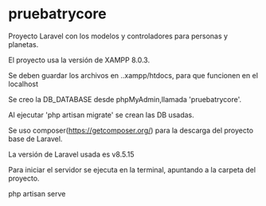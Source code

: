 # pruebatrycore
 Proyecto Laravel con los modelos y controladores para personas y planetas.

 El proyecto usa la versión de XAMPP 8.0.3.
 
 Se deben guardar los archivos en ..xampp/htdocs, para que funcionen en el localhost

 Se creo la DB_DATABASE desde phpMyAdmin,llamada 'pruebatrycore'.

 Al ejecutar 'php artisan migrate'  se crean las DB usadas.

 Se uso composer(https://getcomposer.org/) para la descarga del proyecto base de Laravel.

 La versión de Laravel usada es v8.5.15

 Para iniciar el servidor se ejecuta en la terminal, apuntando a la carpeta del proyecto.

 php artisan serve

  
